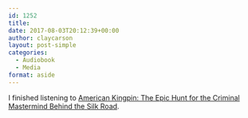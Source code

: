 ```yaml
---
id: 1252
title: 
date: 2017-08-03T20:12:39+00:00
author: claycarson
layout: post-simple
categories: 
  - Audiobook
  - Media
format: aside
---
```

I finished listening to [American Kingpin: The Epic Hunt for the Criminal Mastermind Behind the Silk Road](https://www.amazon.com/dp/B01L8C4WBG/ref=dp-kindle-redirect?_encoding=UTF8&btkr=1).<!--more-->